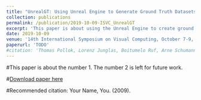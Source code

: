 ```yaml
---
title: "UnrealGT: Using Unreal Engine to Generate Ground Truth Datasets"
collection: publications
permalink: /publication/2019-10-09-ISVC_UnrealGT
excerpt: 'This paper is about using the Unreal Engine to create ground truth data. The implementation is open source. https://unrealgt.github.io/'
date: 2019-10-09
venue: '14th International Symposium on Visual Computing, October 7-9, 2019, Lake Tahoe, Nevada, USA'
paperurl: 'TODO'
#citation: 'Thomas Pollok, Lorenz Junglas, Boitumelo Ruf, Arne Schumann. (2019). &quot;UnrealGT: Using Unreal Engine to Generate Ground Truth Datasets.&quot; <i>ISVC</i>. 1(1).'
---
```

#This paper is about the number 1. The number 2 is left for future work.

#[Download paper here](http://academicpages.github.io/files/paper1.pdf)

#Recommended citation: Your Name, You. (2009).
